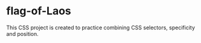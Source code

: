 # flag-of-Laos
This CSS project is created to practice combining CSS selectors, specificity and position.
